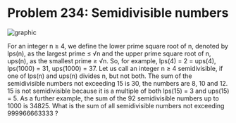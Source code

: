 # Problem 234: Semidivisible numbers

![graphic](img234.gif)

For an integer n ≥ 4, we define the lower prime square root of n,
denoted by lps(n), as the largest prime ≤ √n and the upper prime square
root of n, ups(n), as the smallest prime ≥ √n. So, for example, lps(4) =
2 = ups(4), lps(1000) = 31, ups(1000) = 37. Let us call an integer n ≥ 4
semidivisible, if one of lps(n) and ups(n) divides n, but not both. The
sum of the semidivisible numbers not exceeding 15 is 30, the numbers are
8, 10 and 12. 15 is not semidivisible because it is a multiple of both
lps(15) = 3 and ups(15) = 5. As a further example, the sum of the 92
semidivisible numbers up to 1000 is 34825. What is the sum of all
semidivisible numbers not exceeding 999966663333 ?